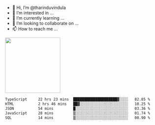 - 👋 Hi, I’m @tharinduvindula
- 👀 I’m interested in ...
- 🌱 I’m currently learning ...
- 💞️ I’m looking to collaborate on ...
- 📫 How to reach me ...

<!---
tharinduvindula/tharinduvindula is a ✨ special ✨ repository because its `README.md` (this file) appears on your GitHub profile.
You can click the Preview link to take a look at your changes.
--->

<img height="180em" src="https://github-readme-stats.vercel.app/api?username=tharinduvindula&show_icons=true&hide_border=false&&count_private=true&include_all_commits=true" />


<!--START_SECTION:waka-->

```txt
TypeScript     22 hrs 23 mins  ████████████████████▓░░░░   82.85 %
HTML           2 hrs 46 mins   ██▓░░░░░░░░░░░░░░░░░░░░░░   10.25 %
JSON           54 mins         █░░░░░░░░░░░░░░░░░░░░░░░░   03.36 %
JavaScript     28 mins         ▒░░░░░░░░░░░░░░░░░░░░░░░░   01.74 %
SQL            14 mins         ▒░░░░░░░░░░░░░░░░░░░░░░░░   00.90 %
```

<!--END_SECTION:waka-->
